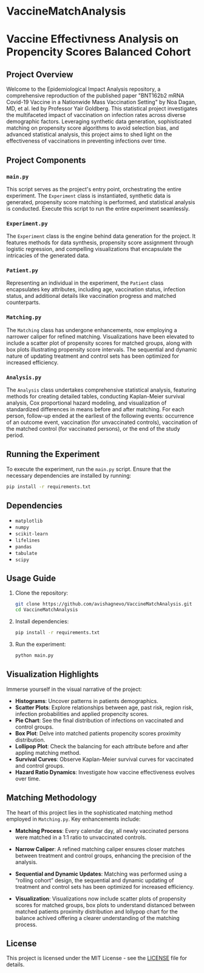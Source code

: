 # VaccineMatchAnalysis
# Vaccine Effectivness Analysis on Propencity Scores Balanced Cohort 

## Project Overview
Welcome to the Epidemiological Impact Analysis repository, a comprehensive reproduction of the published paper "BNT162b2 mRNA Covid-19 Vaccine in a Nationwide Mass Vaccination Setting" by Noa Dagan, MD, et al. led by Professor Yair Goldberg. This statistical project investigates the multifaceted impact of vaccination on infection rates across diverse demographic factors. Leveraging synthetic data generation, sophisticated matching on propensity score algorithms to avoid selection bias, and advanced statistical analysis, this project aims to shed light on the effectiveness of vaccinations in preventing infections over time.

## Project Components

### `main.py`

This script serves as the project's entry point, orchestrating the entire experiment. The `Experiment` class is instantiated, synthetic data is generated, propensity score matching is performed, and statistical analysis is conducted. Execute this script to run the entire experiment seamlessly.

### `Experiment.py`

The `Experiment` class is the engine behind data generation for the project. It features methods for data synthesis, propensity score assignment through logistic regression, and compelling visualizations that encapsulate the intricacies of the generated data.


### `Patient.py`

Representing an individual in the experiment, the `Patient` class encapsulates key attributes, including age, vaccination status, infection status, and additional details like vaccination progress and matched counterparts.

### `Matching.py`

The `Matching` class has undergone enhancements, now employing a narrower caliper for refined matching. Visualizations have been elevated to include a scatter plot of propensity scores for matched groups, along with box plots illustrating propensity score intervals. The sequential and dynamic nature of updating treatment and control sets has been optimized for increased efficiency.

### `Analysis.py`

The `Analysis` class undertakes comprehensive statistical analysis, featuring methods for creating detailed tables, conducting Kaplan-Meier survival analysis, Cox proportional hazard modeling, and visualization of standardized differences in means before and after matching. For each person, follow-up ended at the earliest of the following events: occurrence of an outcome event, vaccination (for unvaccinated controls), vaccination of the matched control (for vaccinated persons), or the end of the study period.

## Running the Experiment

To execute the experiment, run the `main.py` script. Ensure that the necessary dependencies are installed by running:

```bash
pip install -r requirements.txt
```

## Dependencies

- `matplotlib`
- `numpy`
- `scikit-learn`
- `lifelines`
- `pandas`
- `tabulate`
- `scipy`

## Usage Guide

1. Clone the repository:

   ```bash
   git clone https://github.com/avishagnevo/VaccineMatchAnalysis.git
   cd VaccineMatchAnalysis
   ```

2. Install dependencies:

   ```bash
   pip install -r requirements.txt
   ```

3. Run the experiment:

   ```bash
   python main.py
   ```

## Visualization Highlights

Immerse yourself in the visual narrative of the project:

- **Histograms**: Uncover patterns in patients demographics.
- **Scatter Plots**: Explore relationships between age, past risk, region risk, infection probabilities and applied propencity scores.
- **Pie Chart**: See the final distribution of infections on vaccinated and control groups.
- **Box Plot**: Delve into matched patients propencity scores proximity distribution.
- **Lollipop Plot**: Check the balancing for each attribute before and after appling matching method.
- **Survival Curves**: Observe Kaplan-Meier survival curves for vaccinated and control groups.
- **Hazard Ratio Dynamics**: Investigate how vaccine effectiveness evolves over time.

## Matching Methodology

The heart of this project lies in the sophisticated matching method employed in `Matching.py`. Key enhancements include:

- **Matching Process**: Every calendar day, all newly vaccinated persons were matched in a 1:1 ratio to unvaccinated controls.  

- **Narrow Caliper**: A refined matching caliper ensures closer matches between treatment and control groups, enhancing the precision of the analysis.

- **Sequential and Dynamic Updates**: Matching was performed using a “rolling cohort” design, the sequential and dynamic updating of treatment and control sets has been optimized for increased efficiency.

- **Visualization**: Visualizations now include scatter plots of propensity scores for matched groups, box plots to understand distanced between matched patients proximity distribution and lollypop chart for the balance achived offering a clearer understanding of the matching process.

## License

This project is licensed under the MIT License - see the [LICENSE](LICENSE) file for details.
